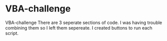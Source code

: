 # VBA-challenge
VBA-challenge
There are 3 seperate sections of code. I was having trouble combining them so I left them sepereate. I created buttons to run each script. 
